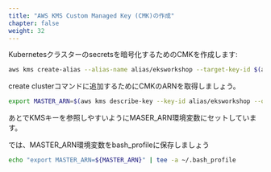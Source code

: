 ```yaml
---
title: "AWS KMS Custom Managed Key (CMK)の作成"
chapter: false
weight: 32
---
```



<!--
Create a CMK for the EKS cluster to use when encrypting your Kubernetes secrets:
```bash
aws kms create-alias --alias-name alias/eksworkshop --target-key-id $(aws kms create-key --query KeyMetadata.Arn --output text)
```
-->
Kubernetesクラスターのsecretsを暗号化するためのCMKを作成します:
```bash
aws kms create-alias --alias-name alias/eksworkshop --target-key-id $(aws kms create-key --query KeyMetadata.Arn --output text)
```

<!--
Let's retrieve the ARN of the CMK to input into the create cluster command.
-->
create clusterコマンドに追加するためにCMKのARNを取得しましょう。

```bash
export MASTER_ARN=$(aws kms describe-key --key-id alias/eksworkshop --query KeyMetadata.Arn --output text)
```

<!--
We set the MASTER_ARN environment variable to make it easier to refer to the KMS key later.
-->
あとでKMSキーを参照しやすいようにMASER_ARN環境変数にセットしています。

<!--
Now, let's save the MASTER_ARN environment variable into the bash_profile
-->
では、MASTER_ARN環境変数をbash_profileに保存しましょう

```bash
echo "export MASTER_ARN=${MASTER_ARN}" | tee -a ~/.bash_profile
```

